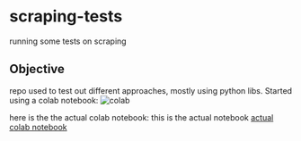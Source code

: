 # scraping-tests
running some tests on scraping

## Objective
repo used to test out different approaches, mostly using python libs.
Started using a colab notebook:
![colab](https://user-images.githubusercontent.com/10551382/154455351-9eba2ef6-9bb5-4fe3-ae7d-ee34e844a889.png)

here is the the actual colab  notebook:
this is the actual notebook [actual colab notebook](https://github.com/dmvtmn/scraping-tests/blob/main/InitialTests.ipynb)
